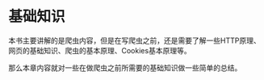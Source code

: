 # 基础知识

本书主要讲解的是爬虫内容，但是在写爬虫之前，还是需要了解一些HTTP原理、网页的基础知识、爬虫的基本原理、Cookies基本原理等。

那么本章内容就对一些在做爬虫之前所需要的基础知识做一些简单的总结。

